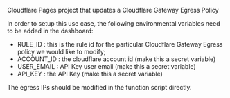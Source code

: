 Cloudflare Pages project that updates a Cloudflare Gateway Egress Policy

In order to setup this use case, the following environmental variables need to be added in the dashboard:
- RULE_ID : this is the rule id for the particular Cloudflare Gateway Egress policy we would like to modify;
- ACCOUNT_ID : the cloudflare account id (make this a secret variable)
- USER_EMAIL : API Key user email (make this a secret variable)
- API_KEY : the API Key (make this a secret variable)

The egress IPs should be modified in the function script directly.
